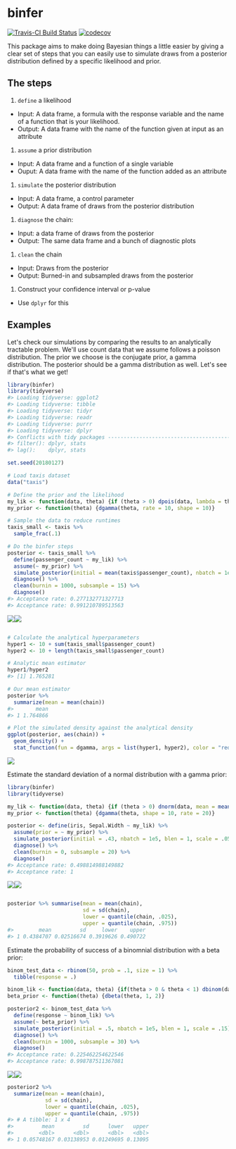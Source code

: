 binfer
================

[![Travis-CI Build Status](https://travis-ci.org/nicksolomon/binfer.svg?branch=master)](https://travis-ci.org/nicksolomon/binfer) [![codecov](https://codecov.io/gh/nicksolomon/binfer/branch/master/graph/badge.svg)](https://codecov.io/gh/nicksolomon/binfer)

This package aims to make doing Bayesian things a little easier by giving a clear set of steps that you can easily use to simulate draws from a posterior distribution defined by a specific likelihood and prior.

The steps
---------

1.  `define` a likelihood

-   Input: A data frame, a formula with the response variable and the name of a function that is your likelihood.
-   Output: A data frame with the name of the function given at input as an attribute

1.  `assume` a prior distribution

-   Input: A data frame and a function of a single variable
-   Ouput: A data frame with the name of the function added as an attribute

1.  `simulate` the posterior distribution

-   Input: A data frame, a control parameter
-   Output: A data frame of draws from the posterior distribution

1.  `diagnose` the chain:

-   Input: a data frame of draws from the posterior
-   Output: The same data frame and a bunch of diagnostic plots

1.  `clean` the chain

-   Input: Draws from the posterior
-   Output: Burned-in and subsampled draws from the posterior

1.  Construct your confidence interval or p-value

-   Use `dplyr` for this

Examples
--------

Let's check our simulations by comparing the results to an analytically tractable problem. We'll use count data that we assume follows a poisson distribution. The prior we choose is the conjugate prior, a gamma distribution. The posterior should be a gamma distribution as well. Let's see if that's what we get!

``` r
library(binfer)
library(tidyverse)
#> Loading tidyverse: ggplot2
#> Loading tidyverse: tibble
#> Loading tidyverse: tidyr
#> Loading tidyverse: readr
#> Loading tidyverse: purrr
#> Loading tidyverse: dplyr
#> Conflicts with tidy packages ----------------------------------------------
#> filter(): dplyr, stats
#> lag():    dplyr, stats

set.seed(20180127)

# Load taxis dataset
data("taxis")

# Define the prior and the likelihood
my_lik <- function(data, theta) {if (theta > 0) dpois(data, lambda = theta) else 0}
my_prior <- function(theta) {dgamma(theta, rate = 10, shape = 10)} 

# Sample the data to reduce runtimes
taxis_small <- taxis %>%
  sample_frac(.1)

# Do the binfer steps
posterior <- taxis_small %>% 
  define(passenger_count ~ my_lik) %>% 
  assume(~ my_prior) %>% 
  simulate_posterior(initial = mean(taxis$passenger_count), nbatch = 1e5, blen = 1, scale = .1) %>% 
  diagnose() %>% 
  clean(burnin = 1000, subsample = 15) %>% 
  diagnose()
#> Acceptance rate: 0.277132771327713
#> Acceptance rate: 0.991210789513563
```

![](man/figures/README-unnamed-chunk-1-1.png)![](man/figures/README-unnamed-chunk-1-2.png)

``` r

# Calculate the analytical hyperparameters
hyper1 <- 10 + sum(taxis_small$passenger_count)
hyper2 <- 10 + length(taxis_small$passenger_count)

# Analytic mean estimator
hyper1/hyper2
#> [1] 1.765281

# Our mean estimator
posterior %>% 
  summarize(mean = mean(chain))
#>       mean
#> 1 1.764866

# Plot the simulated density against the analytical density
ggplot(posterior, aes(chain)) + 
  geom_density() +
  stat_function(fun = dgamma, args = list(hyper1, hyper2), color = "red")
```

![](man/figures/README-unnamed-chunk-1-3.png)

Estimate the standard deviation of a normal distribution with a gamma prior:

``` r
library(binfer)
library(tidyverse)

my_lik <- function(data, theta) {if (theta > 0) dnorm(data, mean = mean(iris$Sepal.Width) , sd = theta) else 0}
my_prior <- function(theta) {dgamma(theta, shape = 10, rate = 20)}

posterior <- define(iris, Sepal.Width ~ my_lik) %>% 
  assume(prior = ~ my_prior) %>% 
  simulate_posterior(initial = .43, nbatch = 1e5, blen = 1, scale = .05) %>% 
  diagnose() %>% 
  clean(burnin = 0, subsample = 20) %>% 
  diagnose()
#> Acceptance rate: 0.498814988149882
#> Acceptance rate: 1
```

![](man/figures/README-example1-1.png)![](man/figures/README-example1-2.png)

``` r

posterior %>% summarise(mean = mean(chain),
                        sd = sd(chain),
                        lower = quantile(chain, .025),
                        upper = quantile(chain, .975))
#>        mean         sd     lower    upper
#> 1 0.4384707 0.02516674 0.3919626 0.490722
```

Estimate the probability of success of a binomnial distribution with a beta prior:

``` r
binom_test_data <- rbinom(50, prob = .1, size = 1) %>% 
  tibble(response = .)

binom_lik <- function(data, theta) {if(theta > 0 & theta < 1) dbinom(data, prob = theta, size = 1) else 0}
beta_prior <- function(theta) {dbeta(theta, 1, 2)}

posterior2 <- binom_test_data %>% 
  define(response ~ binom_lik) %>% 
  assume(~ beta_prior) %>% 
  simulate_posterior(initial = .5, nbatch = 1e5, blen = 1, scale = .15) %>% 
  diagnose() %>% 
  clean(burnin = 1000, subsample = 30) %>% 
  diagnose()
#> Acceptance rate: 0.225462254622546
#> Acceptance rate: 0.998787511367081
```

![](man/figures/README-example2-1.png)![](man/figures/README-example2-2.png)

``` r
posterior2 %>% 
  summarize(mean = mean(chain), 
            sd = sd(chain), 
            lower = quantile(chain, .025), 
            upper = quantile(chain, .975))
#> # A tibble: 1 x 4
#>         mean         sd      lower   upper
#>        <dbl>      <dbl>      <dbl>   <dbl>
#> 1 0.05748167 0.03138953 0.01249695 0.13095
```
